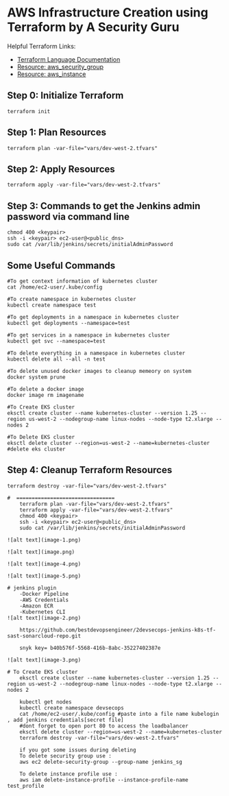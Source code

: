 # AWS Infrastructure Creation using Terraform by A Security Guru

Helpful Terraform Links:
- [Terraform Language Documentation](https://www.terraform.io/docs/language/index.html)
- [Resource: aws_security_group](https://registry.terraform.io/providers/hashicorp/aws/latest/docs/resources/security_group)
- [Resource: aws_instance](https://registry.terraform.io/providers/hashicorp/aws/latest/docs/resources/instance)

## Step 0: Initialize Terraform
```
terraform init
```

## Step 1: Plan Resources
```
terraform plan -var-file="vars/dev-west-2.tfvars"
```

## Step 2: Apply Resources
```
terraform apply -var-file="vars/dev-west-2.tfvars"
```

## Step 3: Commands to get the Jenkins admin password via command line
```
chmod 400 <keypair>
ssh -i <keypair> ec2-user@<public_dns>
sudo cat /var/lib/jenkins/secrets/initialAdminPassword
```
## Some Useful Commands
```
#To get context information of kubernetes cluster
cat /home/ec2-user/.kube/config 

#To create namespace in kubernetes cluster
kubectl create namespace test

#To get deployments in a namespace in kubernetes cluster
kubectl get deployments --namespace=test 

#To get services in a namespace in kubernetes cluster
kubectl get svc --namespace=test 

#To delete everything in a namespace in kubernetes cluster
kubectl delete all --all -n test 

#To delete unused docker images to cleanup memeory on system 
docker system prune  

#To delete a docker image
docker image rm imagename  

#To Create EKS cluster
eksctl create cluster --name kubernetes-cluster --version 1.25 --region us-west-2 --nodegroup-name linux-nodes --node-type t2.xlarge --nodes 2 

#To Delete EKS cluster
eksctl delete cluster --region=us-west-2 --name=kubernetes-cluster #delete eks cluster
```

## Step 4: Cleanup Terraform Resources
```
terraform destroy -var-file="vars/dev-west-2.tfvars"

#  ================================
    terraform plan -var-file="vars/dev-west-2.tfvars"
    terraform apply -var-file="vars/dev-west-2.tfvars"
    chmod 400 <keypair>
    ssh -i <keypair> ec2-user@<public_dns>
    sudo cat /var/lib/jenkins/secrets/initialAdminPassword

![alt text](image-1.png)

![alt text](image.png)

![alt text](image-4.png)

![alt text](image-5.png)

# jenkins plugin
    -Docker Pipeline
    -AWS Credentials
    -Amazon ECR
    -Kubernetes CLI
![alt text](image-2.png)

    https://github.com/bestdevopsengineer/2devsecops-jenkins-k8s-tf-sast-sonarcloud-repo.git

    snyk key= b40b576f-5568-416b-8abc-35227402387e

![alt text](image-3.png)

# To Create EKS cluster
    eksctl create cluster --name kubernetes-cluster --version 1.25 --region us-west-2 --nodegroup-name linux-nodes --node-type t2.xlarge --nodes 2 

    kubectl get nodes
    kubectl create namespace devsecops
    cat /home/ec2-user/.kube/config #paste into a file name kubelogin , add jenkins credentials[secret file]
    #dont forget to open port 80 to access the loadbalancer
    eksctl delete cluster --region=us-west-2 --name=kubernetes-cluster 
    terraform destroy -var-file="vars/dev-west-2.tfvars"

    if you got some issues during deleting
    To delete security group use :
    aws ec2 delete-security-group --group-name jenkins_sg

    To delete instance profile use :
    aws iam delete-instance-profile --instance-profile-name test_profile
